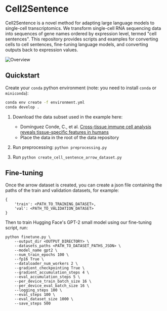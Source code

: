 # Cell2Sentence

Cell2Sentence is a novel method for adapting large language models to single-cell transcriptomics. We transform single-cell RNA sequencing data into sequences of gene names ordered by expression level, termed "cell sentences". This repository provides scripts and examples for converting cells to cell sentences, fine-tuning language models, and converting outputs back to expression values.

![Overview](https://github.com/vandijklab/cell2sentence-ft/blob/main/fig/Overview.png)



## Quickstart

Create your `conda` python environment (note: you need to install `conda` or `miniconda`):
```bash
conda env create -f environment.yml
conda develop .
``` 


1. Download the data subset used in the example here:
    - Domínguez Conde, C., et al. [Cross-tissue immune cell analysis reveals tissue-specific features in humans](https://drive.google.com/file/d/1PYUM59fKclw-aeN79oL5ghCkU4kn6XvN/view?usp=sharing)
    - Place the data in the root of the data repository

2. Run preprocessing: `python preprocessing.py`

3. Run `python create_cell_sentence_arrow_dataset.py`

## Fine-tuning

Once the arrow dataset is created, you can create a json file containing the paths of the train and validation datasets, for example:

```
{
    'train': <PATH_TO_TRAINING_DATASET>,
    'val': <PATH_TO_VALIDATION_DATASET>
}
```

Then to train Hugging Face's GPT-2 small model using our fine-tuning script, run:

```
python finetune.py \
    --output_dir <OUTPUT_DIRECTORY> \
    --datasets_paths <PATH_TO_DATASET_PATHS_JSON> \
    --model_name gpt2 \
    --num_train_epochs 100 \
    --fp16 True \
    --dataloader_num_workers 2 \
    --gradient_checkpointing True \
    --gradient_accumulation_steps 4 \
    --eval_accumulation_steps 5 \
    --per_device_train_batch_size 16 \
    --per_device_eval_batch_size 16 \
    --logging_steps 100 \
    --eval_steps 100 \
    --eval_dataset_size 1000 \
    --save_steps 500
```
